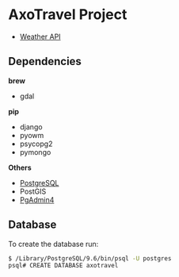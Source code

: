 # AxoTravel Project

* [Weather API](https://openweathermap.org)

## Dependencies

**brew**

* gdal

**pip**

* django
* pyowm
* psycopg2
* pymongo

**Others**

* [PostgreSQL](https://www.enterprisedb.com/downloads/postgres-postgresql-downloads#macosx)
* PostGIS
* [PgAdmin4](https://www.pgadmin.org/download/pgadmin-4-macos/)

## Database

To create the database run:

```bash
$ /Library/PostgreSQL/9.6/bin/psql -U postgres
psql# CREATE DATABASE axotravel
```
